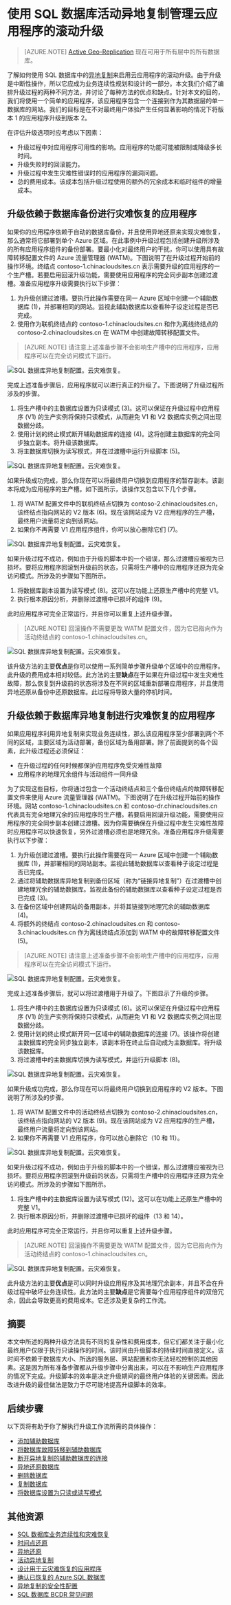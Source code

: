 <properties
   pageTitle="云灾难恢复解决方案 - SQL 数据库活动异地复制 | Azure"
   description="了解如何使用 Azure SQL 数据库的异地复制来支持云应用程序的在线升级。"
   services="sql-database"
   documentationCenter=""
   authors="anosov1960"
   manager="jhubbard"
   editor="monicar"/>

<tags
   ms.service="sql-database"
   ms.date="06/16/2016"
   wacn.date="07/21/2016"/>

# 使用 SQL 数据库活动异地复制管理云应用程序的滚动升级


> [AZURE.NOTE] [Active Geo-Replication](/documentation/articles/sql-database-geo-replication-overview/) 现在可用于所有层中的所有数据库。


了解如何使用 SQL 数据库中的[异地复制](/documentation/articles/sql-database-geo-replication-overview/)来启用云应用程序的滚动升级。由于升级是中断性操作，所以它应成为业务连续性规划和设计的一部分。本文我们介绍了编排升级过程的两种不同方法，并讨论了每种方法的优点和缺点。针对本文的目的，我们将使用一个简单的应用程序，该应用程序包含一个连接到作为其数据层的单一数据库的网站。我们的目标是在不对最终用户体验产生任何显著影响的情况下将版本 1 的应用程序升级到版本 2。

在评估升级选项时应考虑以下因素：

+ 升级过程中对应用程序可用性的影响。应用程序的功能可能被限制或降级多长时间。
+ 升级失败时的回滚能力。
+ 升级过程中发生灾难性错误时的应用程序的漏洞问题。
+ 总的费用成本。该成本包括升级过程使用的额外的冗余成本和临时组件的增量成本。

## 升级依赖于数据库备份进行灾难恢复的应用程序 

如果你的应用程序依赖于自动的数据库备份，并且使用异地还原来实现灾难恢复，那么通常将它部署到单个 Azure 区域。在此事例中升级过程包括创建升级所涉及的所有应用程序组件的备份部署。要最小化对最终用户的干扰，你可以使用具有故障转移配置文件的 Azure 流量管理器 (WATM)。下图说明了在升级过程开始前的操作环境。终结点 contoso-1.chinacloudsites.cn 表示需要升级的应用程序的一个生产槽。若要启用回滚升级功能，需要使用应用程序的完全同步副本创建过渡槽。准备应用程序升级需要执行以下步骤：

1.  为升级创建过渡槽。要执行此操作需要在同一 Azure 区域中创建一个辅助数据库 (1)，并部署相同的网站。监视此辅助数据库以查看种子设定过程是否已完成。
3.  使用作为联机终结点的 contoso-1.chinacloudsites.cn 和作为离线终结点的 contoso-2.chinacloudsites.cn 在 WATM 中创建故障转移配置文件。

> [AZURE.NOTE] 请注意上述准备步骤不会影响生产槽中的应用程序，应用程序可以在完全访问模式下运行。

![SQL 数据库异地复制配置。云灾难恢复。](./media/sql-database-manage-application-rolling-upgrade/Option1-1.png)

完成上述准备步骤后，应用程序就可以进行真正的升级了。下图说明了升级过程所涉及的步骤。

1. 将生产槽中的主数据库设置为只读模式 (3)。这可以保证在升级过程中应用程序 (V1) 的生产实例将保持只读模式，从而避免 V1 和 V2 数据库实例之间出现数据分歧。
2. 使用计划的终止模式断开辅助数据库的连接 (4)。这将创建主数据库的完全同步独立副本。将升级该数据库。
3. 将主数据库切换为读写模式，并在过渡槽中运行升级脚本 (5)。

![SQL 数据库异地复制配置。云灾难恢复。](./media/sql-database-manage-application-rolling-upgrade/Option1-2.png)

如果升级成功完成，那么你现在可以将最终用户切换到应用程序的暂存副本。该副本将成为应用程序的生产槽。如下图所示，该操作又包含以下几个步骤。

1. 将 WATM 配置文件中的联机终结点切换为 contoso-2.chinacloudsites.cn，该终结点指向网站的 V2 版本 (6)。现在该网站成为 V2 应用程序的生产槽，最终用户流量将定向到该网站。
2. 如果你不再需要 V1 应用程序组件，你可以放心删除它们 (7)。

![SQL 数据库异地复制配置。云灾难恢复。](./media/sql-database-manage-application-rolling-upgrade/Option1-3.png)

如果升级过程不成功，例如由于升级的脚本中的一个错误，那么过渡槽应被视为已损坏。要将应用程序回滚到升级前的状态，只需将生产槽中的应用程序还原为完全访问模式。所涉及的步骤如下图所示。

1. 将数据库副本设置为读写模式 (8)。这可以在功能上还原生产槽中的完整 V1。
2. 执行根本原因分析，并删除过渡槽中已损坏的组件 (9)。

此时应用程序可完全正常运行，并且你可以重复上述升级步骤。

> [AZURE.NOTE] 回滚操作不需要更改 WATM 配置文件，因为它已指向作为活动终结点的 contoso-1.chinacloudsites.cn。

![SQL 数据库异地复制配置。云灾难恢复。](./media/sql-database-manage-application-rolling-upgrade/Option1-4.png)

该升级方法的主要**优点**是你可以使用一系列简单步骤升级单个区域中的应用程序。此升级的费用成本相对较低。此方法的主要**缺点**在于如果在升级过程中发生灾难性故障，那么恢复到升级前的状态将涉及在不同的区域重新部署应用程序，并且使用异地还原从备份中还原数据库。此过程将导致大量的停机时间。

## 升级依赖于数据库异地复制进行灾难恢复的应用程序

如果应用程序利用异地复制来实现业务连续性，那么该应用程序至少部署到两个不同的区域，主要区域为活动部署，备份区域为备用部署。除了前面提到的各个因素，此升级过程还必须保证：

+ 在升级过程的任何时候都保护应用程序免受灾难性故障
+ 应用程序的地理冗余组件与活动组件一同升级

为了实现这些目标，你将通过包含一个活动终结点和三个备份终结点的故障转移配置文件来使用 Azure 流量管理器 (WATM)。下图说明了在升级过程开始前的操作环境。网站 contoso-1.chinacloudsites.cn 和 contoso-dr.chinacloudsites.cn 代表具有完全地理冗余的应用程序的生产槽。若要启用回滚升级功能，需要使用应用程序的完全同步副本创建过渡槽。因为你需要确保在升级过程中发生灾难性故障时应用程序可以快速恢复，另外过渡槽必须也是地理冗余。准备应用程序升级需要执行以下步骤：

1.  为升级创建过渡槽。要执行此操作需要在同一 Azure 区域中创建一个辅助数据库 (1)，并部署相同的网站副本。监视此辅助数据库以查看种子设定过程是否已完成。
2.  通过将辅助数据库异地复制到备份区域（称为“链接异地复制”）在过渡槽中创建地理冗余的辅助数据库。监视此备份的辅助数据库以查看种子设定过程是否已完成 (3)。
3.  在备份区域中创建网站的备用副本，并将其链接到地理冗余的辅助数据库 (4)。
4.  将额外的终结点 contoso-2.chinacloudsites.cn 和 contoso-3.chinacloudsites.cn 作为离线终结点添加到 WATM 中的故障转移配置文件 (5)。

> [AZURE.NOTE] 请注意上述准备步骤不会影响生产槽中的应用程序，应用程序可以在完全访问模式下运行。

![SQL 数据库异地复制配置。云灾难恢复。](./media/sql-database-manage-application-rolling-upgrade/Option2-1.png)

完成上述准备步骤后，就可以将过渡槽用于升级了。下图显示了升级的步骤。

1. 将生产槽中的主数据库设置为只读模式 (6)。这可以保证在升级过程中应用程序 (V1) 的生产实例将保持只读模式，从而避免 V1 和 V2 数据库实例之间出现数据分歧。
2. 使用计划的终止模式断开同一区域中的辅助数据库的连接 (7)。该操作将创建主数据库的完全同步独立副本，该副本将在终止后自动成为主数据库。将升级该数据库。
3. 将过渡槽中的主数据库切换为读写模式，并运行升级脚本 (8)。

![SQL 数据库异地复制配置。云灾难恢复。](./media/sql-database-manage-application-rolling-upgrade/Option2-2.png)

如果升级成功完成，那么你现在可以将最终用户切换到应用程序的 V2 版本。下图说明了所涉及的步骤。

1. 将 WATM 配置文件中的活动终结点切换为 contoso-2.chinacloudsites.cn，该终结点指向网站的 V2 版本 (9)。现在该网站成为 V2 应用程序的生产槽，最终用户流量将定向到该网站。
2. 如果你不再需要 V1 应用程序，你可以放心删除它（10 和 11）。

![SQL 数据库异地复制配置。云灾难恢复。](./media/sql-database-manage-application-rolling-upgrade/Option2-3.png)

如果升级过程不成功，例如由于升级的脚本中的一个错误，那么过渡槽应被视为已损坏。要将应用程序回滚到升级前的状态，只需将生产槽中的应用程序还原为完全访问模式。所涉及的步骤如下图所示。

1. 将生产槽中的主数据库设置为读写模式 (12)。这可以在功能上还原生产槽中的完整 V1。
2. 执行根本原因分析，并删除过渡槽中已损坏的组件（13 和 14）。

此时应用程序可完全正常运行，并且你可以重复上述升级步骤。

> [AZURE.NOTE] 回滚操作不需要更改 WATM 配置文件，因为它已指向作为活动终结点的 contoso-1.chinacloudsites.cn。

![SQL 数据库异地复制配置。云灾难恢复。](./media/sql-database-manage-application-rolling-upgrade/Option2-4.png)

此升级方法的主要**优点**是可以同时升级应用程序及其地理冗余副本，并且不会在升级过程中破坏业务连续性。此方法的主要**缺点**是它需要每个应用程序组件的双倍冗余，因此会导致更高的费用成本。它还涉及更复杂的工作流。

## 摘要

本文中所述的两种升级方法具有不同的复杂性和费用成本，但它们都关注于最小化最终用户仅限于执行只读操作的时间。该时间由升级脚本的持续时间直接定义。该时间不依赖于数据库大小、所选的服务层、网站配置和你无法轻松控制的其他因素。这是因为所有准备步骤都从升级步骤中分离出来，可以在不影响生产应用程序的情况下完成。升级脚本的效率是决定升级期间的最终用户体验的关键因素。因此改进升级的最佳做法是致力于尽可能地提高升级脚本的效率。


## 后续步骤
以下页将有助于你了解执行升级工作流所需的具体操作：

- [添加辅助数据库](https://msdn.microsoft.com/zh-cn/library/azure/mt603689.aspx)
- [将数据库故障转移到辅助数据库](https://msdn.microsoft.com/zh-cn/library/azure/mt619393.aspx)
- [断开异地复制的辅助数据库的连接](https://msdn.microsoft.com/zh-cn/library/azure/mt603457.aspx)
- [异地还原数据库](https://msdn.microsoft.com/zh-cn/library/azure/mt693390.aspx)
- [删除数据库](https://msdn.microsoft.com/zh-cn/library/azure/mt619368.aspx)
- [复制数据库](https://msdn.microsoft.com/zh-cn/library/azure/mt603644.aspx)
- [将数据库设置为只读或读写模式](https://msdn.microsoft.com/zh-cn/library/bb522682.aspx)

## 其他资源

- [SQL 数据库业务连续性和灾难恢复](/documentation/articles/sql-database-business-continuity/)
- [时间点还原](/documentation/articles/sql-database-point-in-time-restore/)
- [异地还原](/documentation/articles/sql-database-geo-restore/)
- [活动异地复制](/documentation/articles/sql-database-geo-replication-overview/)
- [设计用于云灾难恢复的应用程序](/documentation/articles/sql-database-designing-cloud-solutions-for-disaster-recovery/)
- [确认已恢复的 Azure SQL 数据库](/documentation/articles/sql-database-recovered-finalize/)
- [异地复制的安全性配置](/documentation/articles/sql-database-geo-replication-security-config/)
- [SQL 数据库 BCDR 常见问题](/documentation/articles/sql-database-business-continuity/)

<!---HONumber=Mooncake_0711_2016-->